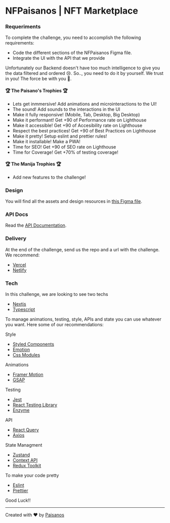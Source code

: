 # NFPaisanos | NFT Marketplace

### Requeriments

To complete the challenge, you need to accomplish the following requirements:
* Code the different sections of the NFPaisanos Figma file.
* Integrate the UI with the API that we provide

Unfortunately our Backend doesn't have too much intelligence to give you the data filtered and ordered 😢. 
So.., you need to do it by yourself. We trust in you! The force be with you 🥷.

#### 🏆 The Paisano's Trophies 🏆

- Lets get inmmersive! Add animations and microinteractions to the UI!
- The sound! Add sounds to the interactions in the UI 
- Make it fully responsive! (Mobile, Tab, Desktop, Big Desktop)
- Make it performant! Get +90 of Performance rate on Lighthouse
- Make it accessible! Get +90 of Accesibility rate on Lighthouse
- Respect the best practices! Get +90 of Best Practices on Lighthouse
- Make it pretty! Setup eslint and prettier rules!
- Make it installable! Make a PWA!
- Time for SEO! Get +90 of SEO rate on Lighthouse
- Time for Coverage! Get +70% of testing coverage!


#### 🏆 The Manija Trophies 🏆
- Add new features to the challenge!

### Design

You will find all the assets and design resources in [this Figma file](https://www.figma.com/file/qIdZeeeDZa4bRiUmatNTRG/NFPaisanos?node-id=2%3A658).

### API Docs

Read the [API Documentation](https://paisanos.notion.site/paisanos/NFPaisanos-Challenge-9c9fe549402d4d03918316d84f809dcb).

### Delivery

At the end of the challenge, send us the repo and a url with the challenge.
We recommend:

* [Vercel](https://vercel.com)
* [Netlify](https://www.netlify.com/)

### Tech

In this challenge, we are looking to see two techs

* [Nextjs](https://nextjs.org/)
* [Typescript](https://www.typescriptlang.org/)

To manage animations, testing, style, APIs and state you can use whatever you want. 
Here some of our recommendations:

Style
* [Styled Components](https://styled-components.com/)
* [Emotion](https://emotion.sh/docs/introduction)
* [Css Modules](https://github.com/css-modules/css-modules)

Animations
* [Framer Motion](https://www.framer.com/motion/)
* [GSAP](https://greensock.com/gsap/)

Testing
* [Jest](https://jestjs.io/)
* [React Testing Library](https://testing-library.com/docs/react-testing-library/intro/)
* [Enzyme](https://enzymejs.github.io/enzyme/)

API 
* [React Query](https://react-query.tanstack.com/)
* [Axios](https://axios-http.com/docs/intro)

State Managment
* [Zustand](https://github.com/pmndrs/zustand)
* [Context API](https://es.reactjs.org/docs/context.html)
* [Redux Toolkit](https://redux-toolkit.js.org/)

To make your code pretty
* [Eslint](https://eslint.org/)
* [Prettier](https://prettier.io/)

Good Luck!! 

---
Created with ❤️ by [Paisanos](https://www.paisanos.io/)
